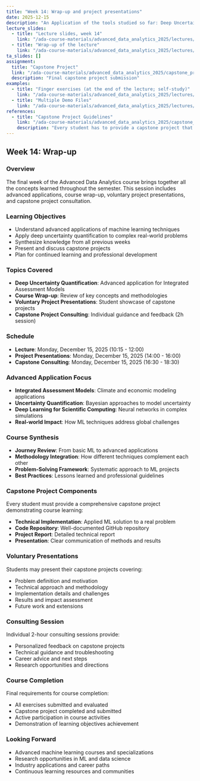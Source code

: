 ```yaml
---
title: "Week 14: Wrap-up and project presentations"
date: 2025-12-15
description: "An Application of the tools studied so far: Deep Uncertainty Quantification for Integrated Assessment Models, Wrap-up of the lecture, Voluntary project presentations, 2h Consulting for the capstone project"
lecture_slides: 
  - title: "Lecture slides, week 14"
    link: "/ada-course-materials/advanced_data_analytics_2025/lectures/lecture_14/slides/Advanced_Data_Analytics_2025_lecture_14.pdf"
  - title: "Wrap-up of the lecture"
    link: "/ada-course-materials/advanced_data_analytics_2025/lectures/lecture_wrap_up/Advanced_Data_Analytics_2025_wrapup.pdf"
ta_slides: []
assignment:
  title: "Capstone Project"
  link: "/ada-course-materials/advanced_data_analytics_2025/capstone_project/capstone_project.pdf"
  description: "Final capstone project submission"
examples:
  - title: "Finger exercises (at the end of the lecture; self-study)"
    link: "/ada-course-materials/advanced_data_analytics_2025/lectures/lecture_14/demo/02_Brock_Mirman_Uncertainty_DEQN.ipynb"
  - title: "Multiple Demo Files"
    link: "/ada-course-materials/advanced_data_analytics_2025/lectures/lecture_14/demo/"
references:
  - title: "Capstone Project Guidelines"
    link: "/ada-course-materials/advanced_data_analytics_2025/capstone_project/capstone_project.pdf"
    description: "Every student has to provide a capstone project that illustrates what was learned"
---
```


## Week 14: Wrap-up

### Overview
The final week of the Advanced Data Analytics course brings together all the concepts learned throughout the semester. This session includes advanced applications, course wrap-up, voluntary project presentations, and capstone project consultation.

### Learning Objectives
- Understand advanced applications of machine learning techniques
- Apply deep uncertainty quantification to complex real-world problems
- Synthesize knowledge from all previous weeks
- Present and discuss capstone projects
- Plan for continued learning and professional development

### Topics Covered
- **Deep Uncertainty Quantification**: Advanced application for Integrated Assessment Models
- **Course Wrap-up**: Review of key concepts and methodologies
- **Voluntary Project Presentations**: Student showcase of capstone projects
- **Capstone Project Consulting**: Individual guidance and feedback (2h session)

### Schedule
- **Lecture**: Monday, December 15, 2025 (10:15 - 12:00)
- **Project Presentations**: Monday, December 15, 2025 (14:00 - 16:00)
- **Capstone Consulting**: Monday, December 15, 2025 (16:30 - 18:30)

### Advanced Application Focus
- **Integrated Assessment Models**: Climate and economic modeling applications
- **Uncertainty Quantification**: Bayesian approaches to model uncertainty
- **Deep Learning for Scientific Computing**: Neural networks in complex simulations
- **Real-world Impact**: How ML techniques address global challenges

### Course Synthesis
- **Journey Review**: From basic ML to advanced applications
- **Methodology Integration**: How different techniques complement each other
- **Problem-Solving Framework**: Systematic approach to ML projects
- **Best Practices**: Lessons learned and professional guidelines

### Capstone Project Components
Every student must provide a comprehensive capstone project demonstrating course learning:
- **Technical Implementation**: Applied ML solution to a real problem
- **Code Repository**: Well-documented GitHub repository
- **Project Report**: Detailed technical report
- **Presentation**: Clear communication of methods and results

### Voluntary Presentations
Students may present their capstone projects covering:
- Problem definition and motivation
- Technical approach and methodology
- Implementation details and challenges
- Results and impact assessment
- Future work and extensions

### Consulting Session
Individual 2-hour consulting sessions provide:
- Personalized feedback on capstone projects
- Technical guidance and troubleshooting
- Career advice and next steps
- Research opportunities and directions

### Course Completion
Final requirements for course completion:
- All exercises submitted and evaluated
- Capstone project completed and submitted
- Active participation in course activities
- Demonstration of learning objectives achievement

### Looking Forward
- Advanced machine learning courses and specializations
- Research opportunities in ML and data science
- Industry applications and career paths
- Continuous learning resources and communities